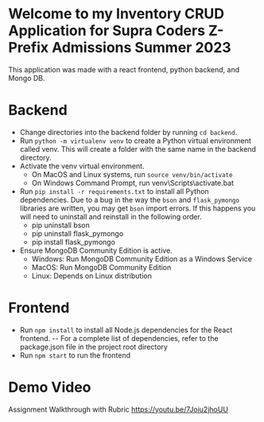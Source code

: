 # Welcome to my Inventory CRUD Application for Supra Coders Z-Prefix Admissions Summer 2023
This application was made with a react frontend, python backend, and Mongo DB.

# Backend
- Change directories into the backend folder by running `cd backend`.
- Run `python -m virtualenv venv` to create a Python virtual environment called venv. This will create a folder with the same name in the backend directory.
- Activate the venv virtual environment.
   - On MacOS and Linux systems, run `source venv/bin/activate`
   - On Windows Command Prompt, run venv\Scripts\activate.bat
- Run `pip install -r requirements.txt` to install all Python dependencies. Due to a bug in the way the `bson` and `flask_pymongo` libraries are written, you may get `bson` import errors. If this happens you will need to uninstall and reinstall in the following order.
    - pip uninstall bson
    - pip uninstall flask_pymongo
    - pip install flask_pymongo
- Ensure MongoDB Community Edition is active.
    - Windows: Run MongoDB Community Edition as a Windows Service
    - MacOS: Run MongoDB Community Edition
    - Linux: Depends on Linux distribution

# Frontend
- Run `npm install` to install all Node.js dependencies for the React frontend.
-- For a complete list of dependencies, refer to the package.json file in the project root directory
- Run `npm start` to run the frontend

# Demo Video
Assignment Walkthrough with Rubric 
https://youtu.be/7Joiu2jhoUU
